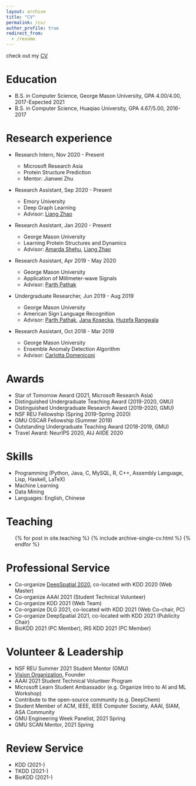```yaml
---
layout: archive
title: "CV"
permalink: /cv/
author_profile: true
redirect_from:
  - /resume
---
```


check out my [CV](https://yuanqidu.github.io/files/Yuanqi_Du_CV.pdf) 

Education
======
* B.S. in Computer Science, George Mason University, GPA 4.00/4.00, 2017-Expected 2021
* B.S. in Computer Science, Huaqiao University, GPA 4.67/5.00, 2016-2017


Research experience
======
* Research Intern, Nov 2020 - Present
  * Microsoft Research Asia
  * Protein Structure Prediction
  * Mentor: Jianwei Zhu
  
* Research Assistant, Sep 2020 - Present
  * Emory University
  * Deep Graph Learning 
  * Advisor: [Liang Zhao](https://mason.gmu.edu/~lzhao9/)
  
* Research Assistant, Jan 2020 - Present
  * George Mason University
  * Learning Protein Structures and Dynamics
  * Advisor: [Amarda Shehu](https://cs.gmu.edu/~ashehu/), [Liang Zhao](https://mason.gmu.edu/~lzhao9/)
  
<!--* Research Intern, Aug 2020 - Dec 2020-->
<!--  * Chinese Academy of Sciences, Institute of Computing Technology-->
<!--  * Medical Image Analysis-->
<!--  * Advisor: [Hu Han](https://sites.google.com/site/huhanhomepage/), [Kevin Zhou](http://people.ucas.edu.cn/~skevinzhou?language=en)-->

* Research Assistant, Apr 2019 - May 2020
  * George Mason University
  * Application of Millimeter-wave Signals
  * Advisor: [Parth Pathak](http://www.phpathak.com/)

* Undergraduate Researcher, Jun 2019 - Aug 2019
  * George Mason University
  * American Sign Language Recognition
  * Advisor: [Parth Pathak](http://www.phpathak.com/), [Jana Kosecka](https://cs.gmu.edu/~kosecka/), [Huzefa Rangwala](https://cs.gmu.edu/~hrangwal/)
  
* Research Assistant, Oct 2018 - Mar 2019
  * George Mason University
  * Ensemble Anomaly Detection Algorithm
  * Advisor: [Carlotta Domeniconi](https://cs.gmu.edu/~carlotta/)
  
Awards
======
  * Star of Tomorrow Award (2021, Microsoft Research Asia)
  * Distinguished Undergraduate Teaching Award (2019-2020, GMU)
  * Distinguished Undergraduate Research Award (2019-2020, GMU)
  * NSF REU Fellowship (Spring 2019-Spring 2020)
  * GMU OSCAR Fellowship (Summer 2019)
  * Outstanding Undergraduate Teaching Award (2018-2019, GMU)
  * Travel Award: NeurIPS 2020, AIJ AIIDE 2020

  
Skills
======
* Programming (Python, Java, C, MySQL, R, C++, Assembly Language, Lisp, Haskell, LaTeX)
* Machine Learning
* Data Mining
* Languages: English, Chinese


<!--Publications-->
<!--======-->
<!--  <ul>{% for post in site.publications reversed %}-->
<!--    {% include archive-single-cv.html %}-->
<!--  {% endfor %}</ul>-->
  
  
Teaching
======
  <ul>{% for post in site.teaching %}
    {% include archive-single-cv.html %}
  {% endfor %}</ul>
  
Professional Service
======
* Co-organize [DeepSpatial 2020](http://mason.gmu.edu/~lzhao9/venues/DeepSpatial2020/), co-located with KDD 2020 (Web Master)
* Co-organize AAAI 2021 (Student Technical Volunteer)
* Co-organize KDD 2021 (Web Team)
* Co-organize DLG 2021, co-located with KDD 2021 (Web Co-chair, PC)
* Co-organize DeepSpatial 2021, co-located with KDD 2021 (Publicity Chair)
* BioKDD 2021 (PC Member), IRS KDD 2021 (PC Member)
  
Volunteer & Leadership
======
* NSF REU Summer 2021 Student Mentor (GMU)
* [Vision Organization](https://vision-npo.github.io/), Founder
* AAAI 2021 Student Technical Volunteer Program
* Microsoft Learn Student Ambassador (e.g. Organize Intro to AI and ML Workshop)
* Contribute to the open-source community (e.g. DeepChem) 
* Student Member of ACM, IEEE, IEEE Computer Society, AAAI, SIAM, ASA Community
* GMU Engineering Week Panelist, 2021 Spring
* GMU SCAN Mentor, 2021 Spring

Review Service
======
* KDD (2021-) 
* TKDD (2021-)
* BioKDD (2021-)



